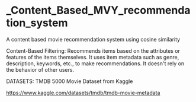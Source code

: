 # _Content_Based_MVY_recommendation_system


A content based movie recommendation system using cosine similarity

Content-Based Filtering:
Recommends items based on the attributes or features of the items themselves. It uses item metadata such as genre, description, keywords, etc., to make recommendations. 
It doesn't rely on the behavior of other users.

DATASETS: 
TMDB 5000 Movie Dataset from Kaggle

https://www.kaggle.com/datasets/tmdb/tmdb-movie-metadata


